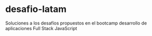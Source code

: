 # desafio-latam
Soluciones a los desafíos propuestos en el bootcamp desarrollo de aplicaciones Full Stack JavaScript
